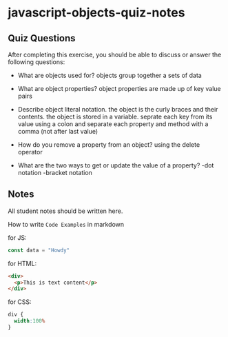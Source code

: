 # javascript-objects-quiz-notes

## Quiz Questions

After completing this exercise, you should be able to discuss or answer the following questions:

- What are objects used for?
objects group together a sets of data

- What are object properties?
object properties are made up of key value pairs

- Describe object literal notation.
the object is the curly braces and their contents. the object is stored in a variable. seprate each key from its value using a colon and separate each property and method with a comma (not after last value)

- How do you remove a property from an object?
using the delete operator

- What are the two ways to get or update the value of a property?
-dot notation
-bracket notation

## Notes

All student notes should be written here.


How to write `Code Examples` in markdown

for JS:
```javascript
const data = "Howdy"
```

for HTML:
```html
<div>
  <p>This is text content</p>
</div>
```

for CSS:
```css
div {
  width:100%
}
```
